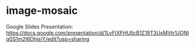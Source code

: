 # image-mosaic

Google Slides Presentation:
https://docs.google.com/presentation/d/1LvFIXFHUIlcB1Z19T3UsMVtr1JONlq0S1m2I6DhjsiY/edit?usp=sharing
